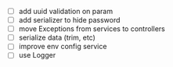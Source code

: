 - [ ] add uuid validation on param
- [ ] add serializer to hide password
- [ ] move Exceptions from services to controllers
- [ ] serialize data (trim, etc)
- [ ] improve env config service
- [ ] use Logger

